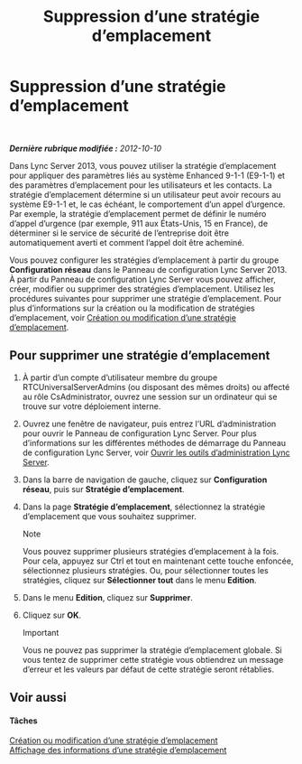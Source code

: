 ﻿---
title: Suppression d’une stratégie d’emplacement
TOCTitle: Suppression d’une stratégie d’emplacement
ms:assetid: 8ca9ba10-f45f-435a-b39c-519d251e9085
ms:mtpsurl: https://technet.microsoft.com/fr-fr/library/JJ688125(v=OCS.15)
ms:contentKeyID: 49891435
ms.date: 05/20/2016
mtps_version: v=OCS.15
ms.translationtype: HT
---

# Suppression d’une stratégie d’emplacement

 

_**Dernière rubrique modifiée :** 2012-10-10_

Dans Lync Server 2013, vous pouvez utiliser la stratégie d’emplacement pour appliquer des paramètres liés au système Enhanced 9-1-1 (E9-1-1) et des paramètres d’emplacement pour les utilisateurs et les contacts. La stratégie d’emplacement détermine si un utilisateur peut avoir recours au système E9-1-1 et, le cas échéant, le comportement d’un appel d’urgence. Par exemple, la stratégie d’emplacement permet de définir le numéro d’appel d’urgence (par exemple, 911 aux États-Unis, 15 en France), de déterminer si le service de sécurité de l’entreprise doit être automatiquement averti et comment l’appel doit être acheminé.

Vous pouvez configurer les stratégies d’emplacement à partir du groupe **Configuration réseau** dans le Panneau de configuration Lync Server 2013. À partir du Panneau de configuration Lync Server vous pouvez afficher, créer, modifier ou supprimer des stratégies d’emplacement. Utilisez les procédures suivantes pour supprimer une stratégie d’emplacement. Pour plus d’informations sur la création ou la modification de stratégies d’emplacement, voir [Création ou modification d’une stratégie d’emplacement](lync-server-2013-creating-or-modifying-a-location-policy.md).

## Pour supprimer une stratégie d’emplacement

1.  À partir d’un compte d’utilisateur membre du groupe RTCUniversalServerAdmins (ou disposant des mêmes droits) ou affecté au rôle CsAdministrator, ouvrez une session sur un ordinateur qui se trouve sur votre déploiement interne.

2.  Ouvrez une fenêtre de navigateur, puis entrez l’URL d’administration pour ouvrir le Panneau de configuration Lync Server. Pour plus d’informations sur les différentes méthodes de démarrage du Panneau de configuration Lync Server, voir [Ouvrir les outils d’administration Lync Server](lync-server-2013-open-lync-server-administrative-tools.md).

3.  Dans la barre de navigation de gauche, cliquez sur **Configuration réseau**, puis sur **Stratégie d’emplacement**.

4.  Dans la page **Stratégie d’emplacement**, sélectionnez la stratégie d’emplacement que vous souhaitez supprimer.
    
    > [!note]  
    > Vous pouvez supprimer plusieurs stratégies d’emplacement à la fois. Pour cela, appuyez sur Ctrl et tout en maintenant cette touche enfoncée, sélectionnez plusieurs stratégies. Ou, pour sélectionner toutes les stratégies, cliquez sur <strong>Sélectionner tout</strong> dans le menu <strong>Edition</strong>.

5.  Dans le menu **Edition**, cliquez sur **Supprimer**.

6.  Cliquez sur **OK**.
    
    > [!important]  
    > Vous ne pouvez pas supprimer la stratégie d’emplacement globale. Si vous tentez de supprimer cette stratégie vous obtiendrez un message d’erreur et les valeurs par défaut de cette stratégie seront rétablies.

## Voir aussi

#### Tâches

[Création ou modification d’une stratégie d’emplacement](lync-server-2013-creating-or-modifying-a-location-policy.md)  
[Affichage des informations d’une stratégie d’emplacement](lync-server-2013-viewing-location-policy-information.md)

